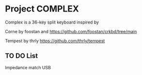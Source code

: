 # Project COMPLEX
Complex is a 36-key split keyboard inspired by  

Corne by foostan and 
https://github.com/foostan/crkbd/tree/main

Tempest by thrly
https://github.com/thrly/tempest

## TO DO List
Impedance match USB

